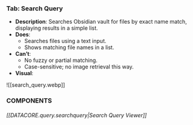


### Tab: Search Query

- **Description**: Searches Obsidian vault for files by exact name match, displaying results in a simple list.
- **Does**:
    - Searches files using a text input.
    - Shows matching file names in a list.
- **Can’t**:
    - No fuzzy or partial matching.
    - Case-sensitive; no image retrieval this way.
- **Visual**: 



![[search_query.webp]]




### COMPONENTS


###### [[DATACORE.query.searchquery|Search Query Viewer]]